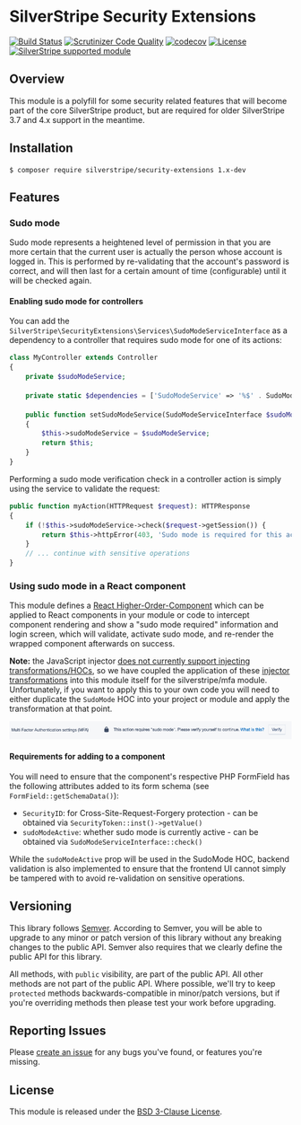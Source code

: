 # SilverStripe Security Extensions

[![Build Status](https://travis-ci.com/creative-commoners/silverstripe-security-extensions.svg?branch=master)](https://travis-ci.com/creative-commoners/silverstripe-security-extensions)
[![Scrutinizer Code Quality](https://scrutinizer-ci.com/g/creative-commoners/silverstripe-security-extensions/badges/quality-score.png?b=master)](https://scrutinizer-ci.com/g/creative-commoners/silverstripe-security-extensions/?branch=master)
[![codecov](https://codecov.io/gh/creative-commoners/silverstripe-security-extensions/branch/master/graph/badge.svg)](https://codecov.io/gh/creative-commoners/silverstripe-security-extensions)
[![License](https://poser.pugx.org/silverstripe/security-extensions/license.svg)](https://github.com/creative-commoners/silverstripe-security-extensions#license)
[![SilverStripe supported module](https://img.shields.io/badge/silverstripe-supported-0071C4.svg)](https://www.silverstripe.org/software/addons/silverstripe-commercially-supported-module-list/)

## Overview

This module is a polyfill for some security related features that will become part of the core SilverStripe
product, but are required for older SilverStripe 3.7 and 4.x support in the meantime.

## Installation

```
$ composer require silverstripe/security-extensions 1.x-dev
```

## Features

### Sudo mode

Sudo mode represents a heightened level of permission in that you are more certain that the current user is actually
the person whose account is logged in. This is performed by re-validating that the account's password is correct, and
will then last for a certain amount of time (configurable) until it will be checked again.

#### Enabling sudo mode for controllers

You can add the `SilverStripe\SecurityExtensions\Services\SudoModeServiceInterface` as a dependency to a controller
that requires sudo mode for one of its actions:

```php
class MyController extends Controller
{
    private $sudoModeService;
    
    private static $dependencies = ['SudoModeService' => '%$' . SudoModeServiceInterface::class];
    
    public function setSudoModeService(SudoModeServiceInterface $sudoModeService): self
    {
        $this->sudoModeService = $sudoModeService;
        return $this;
    }
}
```

Performing a sudo mode verification check in a controller action is simply using the service to validate the request:

```php
public function myAction(HTTPRequest $request): HTTPResponse
{
    if (!$this->sudoModeService->check($request->getSession()) {
        return $this->httpError(403, 'Sudo mode is required for this action');
    }
    // ... continue with sensitive operations
}
``` 

### Using sudo mode in a React component

This module defines a [React Higher-Order-Component](https://reactjs.org/docs/higher-order-components.html) which can
be applied to React components in your module or code to intercept component rendering and show a "sudo mode required"
information and login screen, which will validate, activate sudo mode, and re-render the wrapped component afterwards
on success.

**Note:** the JavaScript injector [does not currently support injecting transformations/HOCs](https://github.com/silverstripe/react-injector/issues/4),
so we have coupled the application of these [injector transformations](https://docs.silverstripe.org/en/4/developer_guides/customising_the_admin_interface/reactjs_redux_and_graphql/#transforming-services-using-middleware)
into this module itself for the silverstripe/mfa module. Unfortunately, if you want to apply this to your own code
you will need to either duplicate the `SudoMode` HOC into your project or module and apply the transformation at that
point.

![Sudo mode HOC example](docs/_images/sudomode.png)

#### Requirements for adding to a component

You will need to ensure that the component's respective PHP FormField has the following attributes added to its
form schema (see `FormField::getSchemaData()`):

* `SecurityID`: for Cross-Site-Request-Forgery protection - can be obtained via `SecurityToken::inst()->getValue()`
* `sudoModeActive`: whether sudo mode is currently active - can be obtained via `SudoModeServiceInterface::check()`

While the `sudoModeActive` prop will be used in the SudoMode HOC, backend validation is also implemented to ensure
that the frontend UI cannot simply be tampered with to avoid re-validation on sensitive operations.

## Versioning

This library follows [Semver](http://semver.org). According to Semver,
you will be able to upgrade to any minor or patch version of this library
without any breaking changes to the public API. Semver also requires that
we clearly define the public API for this library.

All methods, with `public` visibility, are part of the public API. All
other methods are not part of the public API. Where possible, we'll try
to keep `protected` methods backwards-compatible in minor/patch versions,
but if you're overriding methods then please test your work before upgrading.

## Reporting Issues

Please [create an issue](https://github.com/creative-commoners/silverstripe-security-extensions/issues)
for any bugs you've found, or features you're missing.

## License

This module is released under the [BSD 3-Clause License](LICENSE.md).
